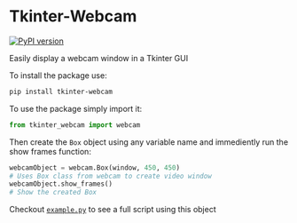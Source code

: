 # Tkinter-Webcam

[![PyPI version](https://badge.fury.io/py/tkinter-webcam.svg)](https://badge.fury.io/py/tkinter-webcam)

Easily display a webcam window in a Tkinter GUI

To install the package use:

```bash
pip install tkinter-webcam
```

To use the package simply import it:

```python
from tkinter_webcam import webcam
```

Then create the `Box` object using any variable name and immediently run the show frames function:

```python
webcamObject = webcam.Box(window, 450, 450)
# Uses Box class from webcam to create video window
webcamObject.show_frames()
# Show the created Box
```

Checkout [`example.py`](https://github.com/matthewkayne/Tkinter-Webcam/blob/master/example.py) to see a full script using this object
